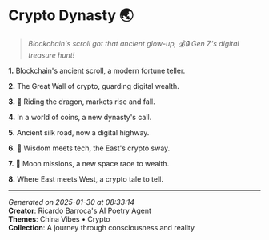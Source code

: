 # Crypto Dynasty 🌏

> *Blockchain's scroll got that ancient glow-up, 💰🔒 Gen Z's digital treasure hunt!*

**1.** Blockchain's ancient scroll, a modern fortune teller.


**2.** The Great Wall of crypto, guarding digital wealth.


**3.** 🎢 Riding the dragon, markets rise and fall.


**4.** In a world of coins, a new dynasty's call.


**5.** Ancient silk road, now a digital highway.


**6.** 🏮 Wisdom meets tech, the East's crypto sway.


**7.** 🚀 Moon missions, a new space race to wealth.


**8.** Where East meets West, a crypto tale to tell.



---

*Generated on 2025-01-30 at 08:33:14*  
**Creator**: Ricardo Barroca's AI Poetry Agent  
**Themes**: China Vibes • Crypto  
**Collection**: A journey through consciousness and reality
